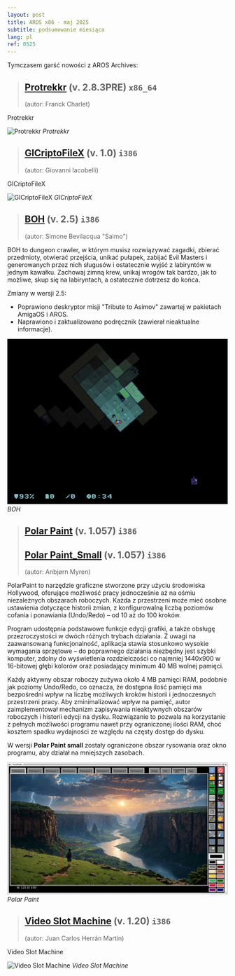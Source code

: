 ```yaml
---
layout: post
title: AROS x86 - maj 2025
subtitle: podsumowanie miesiąca
lang: pl
ref: 0525
---
```



Tymczasem garść nowości z AROS Archives:

> ## [Protrekkr](https://archives.arosworld.org/?function=showfile&file=audio/edit/protrekkr.x86_64-aros-v11.zip) (v. 2.8.3PRE) `x86_64`
> (autor:	Franck Charlet)

Protrekkr

![Protrekkr](/assets/img/0525/protrekkr.png)
*Protrekkr*

> ## [GICriptoFileX](https://archives.arosworld.org/?function=showfile&file=utility/misc/gicriptofilex.i386-aros.zip) (v. 1.0) `i386`
> (autor:	Giovanni Iacobelli)

GICriptoFileX

![GICriptoFileX](/assets/img/0425/gicriptofilex.png)
*GICriptoFileX*

> ## [BOH](https://archives.arosworld.org/?function=showfile&file=game/action/boh.i386-aros.lha) (v. 2.5) `i386`
> (autor:	Simone Bevilacqua "Saimo")

BOH to dungeon crawler, w którym musisz rozwiązywać zagadki, zbierać przedmioty, otwierać przejścia, unikać pułapek, zabijać Evil Masters i generowanych przez nich sługusów i ostatecznie wyjść z labiryntów w jednym kawałku. Zachowaj zimną krew, unikaj wrogów tak bardzo, jak to możliwe, skup się na labiryntach, a ostatecznie dotrzesz do końca.

Zmiany w wersji 2.5:
- Poprawiono deskryptor misji "Tribute to Asimov" zawartej w pakietach AmigaOS i AROS.
- Naprawiono i zaktualizowano podręcznik (zawierał nieaktualne informacje).

![BOH](/assets/img/boh.jpg)
*BOH*

> ## [Polar Paint](https://archives.arosworld.org/?function=showfile&file=graphics/edit/polarpaint_aros.lha) (v. 1.057) `i386`
> ## [Polar Paint_Small](https://archives.arosworld.org/?function=showfile&file=graphics/edit/polarpaint_small_aros.lha) (v. 1.057) `i386`
> (autor:	Anbjørn Myren)

PolarPaint to narzędzie graficzne stworzone przy użyciu środowiska Hollywood, oferujące możliwość pracy jednocześnie aż na ośmiu niezależnych obszarach roboczych. Każda z przestrzeni może mieć osobne ustawienia dotyczące historii zmian, z konfigurowalną liczbą poziomów cofania i ponawiania (Undo/Redo) – od 10 aż do 100 kroków.

Program udostępnia podstawowe funkcje edycji grafiki, a także obsługę przezroczystości w dwóch różnych trybach działania. Z uwagi na zaawansowaną funkcjonalność, aplikacja stawia stosunkowo wysokie wymagania sprzętowe – do poprawnego działania niezbędny jest szybki komputer, zdolny do wyświetlenia rozdzielczości co najmniej 1440x900 w 16-bitowej głębi kolorów oraz posiadający minimum 40 MB wolnej pamięci.

Każdy aktywny obszar roboczy zużywa około 4 MB pamięci RAM, podobnie jak poziomy Undo/Redo, co oznacza, że dostępna ilość pamięci ma bezpośredni wpływ na liczbę możliwych kroków historii i jednoczesnych przestrzeni pracy. Aby zminimalizować wpływ na pamięć, autor zaimplementował mechanizm zapisywania nieaktywnych obszarów roboczych i historii edycji na dysku. Rozwiązanie to pozwala na korzystanie z pełnych możliwości programu nawet przy ograniczonej ilości RAM, choć kosztem spadku wydajności ze względu na częsty dostęp do dysku.

W wersji **Polar Paint small** zostały ograniczone obszar rysowania oraz okno programu, aby działał na mniejszych zasobach.

![Polar Paint](/assets/img/0425/polarpaint.jpg)
*Polar Paint*

> ## [Video Slot Machine](https://archives.arosworld.org/?function=showfile&file=game/board/videoslotmachine.lha) (v. 1.20) `i386`
> (autor:	Juan Carlos Herrán Martín)

Video Slot Machine

![Video Slot Machine](/assets/img/0525/videoslotmachine.jpg)
*Video Slot Machine*

